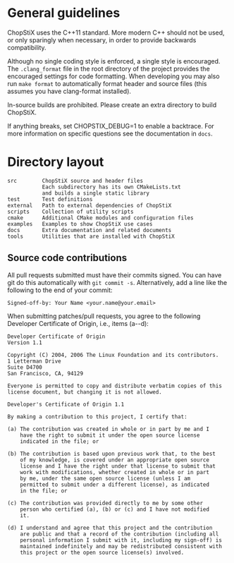 # General guidelines

ChopStiX uses the C++11 standard.
More modern C++ should not be used, or only sparingly when necessary,
in order to provide backwards compatibility.

Although no single coding style is enforced, a single style is encouraged.
The `.clang_format` file in the root directory of the project provides
the encouraged settings for code formatting.
When developing you may also run `make format` to automatically format
header and source files (this assumes you have clang-format installed).

In-source builds are prohibited. Please create an extra directory to build
ChopStiX.

If anything breaks, set CHOPSTIX_DEBUG=1 to enable a backtrace.
For more information on specific questions see the documentation in `docs`.

# Directory layout

    src        ChopStiX source and header files
               Each subdirectory has its own CMakeLists.txt
               and builds a single static library
    test       Test definitions
    external   Path to external dependencies of ChopStiX
    scripts    Collection of utility scripts
    cmake      Additional CMake modules and configuration files
    examples   Examples to show ChopStiX use cases
    docs       Extra documentation and related documents
    tools      Utilities that are installed with ChopStiX
    
## Source code contributions

All pull requests submitted must have their commits signed. You can 
have git do this automatically with `git commit -s`. Alternatively, 
add a line like the following to the end of your commit:

```
Signed-off-by: Your Name <your.name@your.email>
```

When submitting patches/pull requests, you agree to the following 
Developer Certificate of Origin, i.e., items (a--d):

```
Developer Certificate of Origin
Version 1.1 

Copyright (C) 2004, 2006 The Linux Foundation and its contributors.
1 Letterman Drive
Suite D4700
San Francisco, CA, 94129

Everyone is permitted to copy and distribute verbatim copies of this
license document, but changing it is not allowed.

Developer's Certificate of Origin 1.1 

By making a contribution to this project, I certify that:

(a) The contribution was created in whole or in part by me and I
    have the right to submit it under the open source license
    indicated in the file; or

(b) The contribution is based upon previous work that, to the best
    of my knowledge, is covered under an appropriate open source
    license and I have the right under that license to submit that
    work with modifications, whether created in whole or in part
    by me, under the same open source license (unless I am
    permitted to submit under a different license), as indicated
    in the file; or

(c) The contribution was provided directly to me by some other
    person who certified (a), (b) or (c) and I have not modified
    it. 

(d) I understand and agree that this project and the contribution
    are public and that a record of the contribution (including all 
    personal information I submit with it, including my sign-off) is
    maintained indefinitely and may be redistributed consistent with
    this project or the open source license(s) involved.

```


